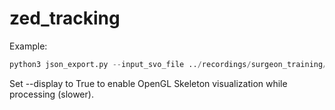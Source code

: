# zed_tracking
Example:
```python
python3 json_export.py --input_svo_file ../recordings/surgeon_training/*filename*.svo --resolution HD1080 --display True
```

Set --display to True to enable OpenGL Skeleton visualization while processing (slower).